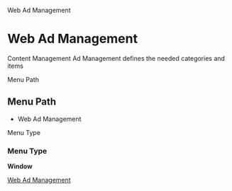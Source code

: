 
Web Ad Management
# Web Ad Management


Content Management Ad Management defines the needed categories and items

Menu Path
## Menu Path



- Web Ad Management

Menu Type
### Menu Type

**Window**


[Web Ad Management](functional-guide/window/window-web-ad-management.md)